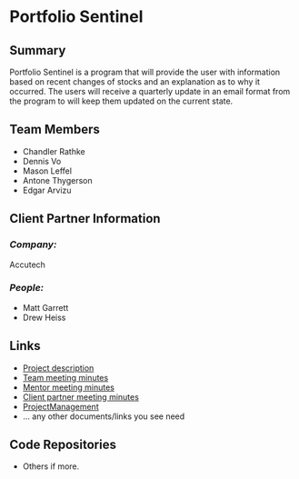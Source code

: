 # Portfolio Sentinel

## **Summary**
Portfolio Sentinel is a program that will provide the user with information based on recent changes of stocks and an explanation as to why it occurred. The users will receive a quarterly update in an email format from the program to will keep them updated on the current state. 


## **Team Members**

- Chandler Rathke
- Dennis Vo
- Mason Leffel
- Antone Thygerson
- Edgar Arvizu

## **Client Partner Information**

### *Company:*
Accutech

### *People:*
- Matt Garrett
- Drew Heiss

## **Links**
- [Project description](ProjectDescription.md)
- [Team meeting minutes](MeetingMinutes/Team)
- [Mentor meeting minutes](MeetingMinutes/Mentor)
- [Client partner meeting minutes](MeetingMinutes/ClientPartner)
- [ProjectManagement](https://github.com/users/ChanRathke/projects/1)
- ... any other documents/links you see need

## **Code Repositories**
- Others if more.

